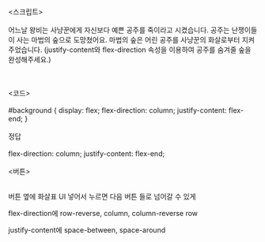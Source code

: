 <br><br>

<br><br>
<스크립트>
<br><br>
어느날 왕비는 사냥꾼에게 자신보다 예쁜 공주를 죽이라고 시켰습니다.
공주는 난쟁이들이 사는 마법의 숲으로 도망쳤어요.
마법의 숲은 어린 공주를 사냥꾼의 화살로부터 지켜주었습니다.
(justify-content와 flex-direction 속성을 이용하여 공주를 숨겨줄 숲을 완성해주세요.)


<br><br>
<코드>
<br><br>
#background {
  display: flex;
  flex-direction: column;
  justify-content: flex-end;
}
<br><br>
정답
<br><br>
flex-direction: column;
justify-content: flex-end;
<br><br>
<버튼>
<br><br>

버튼 옆에 화살표 UI  넣어서 누르면  다음 버튼 들로 넘어갈 수 있게

flex-direction에
row-reverse, column, column-reverse
row

justify-content에
space-between, space-around
